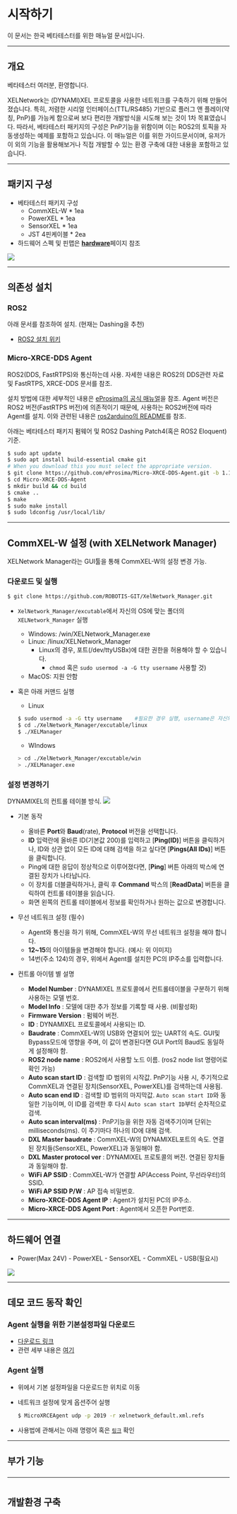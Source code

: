 # 시작하기

이 문서는 한국 베타테스터를 위한 매뉴얼 문서입니다.

---
## 개요

베타테스터 여러분, 환영합니다.

XELNetwork는 (DYNAMI)XEL 프로토콜을 사용한 네트워크를 구축하기 위해 만들어졌습니다. 특히, 저렴한 시리얼 인터페이스(TTL/RS485) 기반으로 플러그 앤 플레이(약칭, PnP)를 가능케 함으로써 보다 편리한 개발방식을 시도해 보는 것이 1차 목표였습니다.
따라서, 베타테스터 패키지의 구성은 PnP기능을 위함이며 이는 ROS2의 토픽을 자동생성하는 예제를 포함하고 있습니다. 이 매뉴얼은 이를 위한 가이드문서이며, 유저가 이 외의 기능을 활용해보거나 직접 개발할 수 있는 환경 구축에 대한 내용을 포함하고 있습니다.

---

## 패키지 구성

- 베타테스터 패키지 구성
  - CommXEL-W * 1ea
  - PowerXEL * 1ea
  - SensorXEL * 1ea
  - JST 4핀케이블 * 2ea 
- 하드웨어 스펙 및 핀맵은 [**hardware**](hardware.md)페이지 참조

![](_static/xelnetwork_beta_pack.png)


---
## 의존성 설치

### ROS2
아래 문서를 참조하여 설치. (현재는 Dashing을 추천)
- [ROS2 설치 위키](https://index.ros.org/doc/ros2/Installation/Dashing/#installing-ros-2-dashing-diademata)

### Micro-XRCE-DDS Agent
ROS2(DDS, FastRTPS)와 통신하는데 사용.
자세한 내용은 ROS2의 DDS관련 자료 및 FastRTPS, XRCE-DDS 문서를 참조.

설치 방법에 대한 세부적인 내용은 [eProsima의 공식 매뉴얼](https://micro-xrce-dds.readthedocs.io/en/latest/installation.html#installing-the-agent-stand-alone)을 참조.
Agent 버전은 ROS2 버전(FastRTPS 버전)에 의존적이기 때문에, 사용하는 ROS2버전에 따라 Agent를 설치.
이와 관련된 내용은 [ros2arduino의 README](https://github.com/ROBOTIS-GIT/ros2arduino#version-specific-dependencies)를 참조.

아래는 베타테스터 패키지 펌웨어 및 ROS2 Dashing Patch4(혹은 ROS2 Eloquent) 기준.
```bash
$ sudo apt update
$ sudo apt install build-essential cmake git
# When you download this you must select the appropriate version.
$ git clone https://github.com/eProsima/Micro-XRCE-DDS-Agent.git -b 1.1.5
$ cd Micro-XRCE-DDS-Agent
$ mkdir build && cd build
$ cmake ..
$ make
$ sudo make install
$ sudo ldconfig /usr/local/lib/
```
---
## CommXEL-W 설정 (with XELNetwork Manager)
XELNetwork Manager라는 GUI툴을 통해 CommXEL-W의 설정 변경 가능.

### 다운로드 및 실행
```bash
$ git clone https://github.com/ROBOTIS-GIT/XelNetwork_Manager.git
```
- `XelNetwork_Manager/excutable`에서 자신의 OS에 맞는 폴더의 `XELNetwork_Manager` 실행
  - Windows: /win/XELNetwork_Manager.exe
  - Linux: /linux/XELNetwork_Manager
    - Linux의 경우, 포트(/dev/ttyUSBx)에 대한 권한을 허용해야 할 수 있습니다. 
      - `chmod` 혹은 `sudo usermod -a -G tty username` 사용할 것)
  - MacOS: 지원 안함
- 혹은 아래 커맨드 실행
  - Linux

  ```bash
  $ sudo usermod -a -G tty username    #필요한 경우 실행, username은 자신의 계정이름으로 변경
  $ cd ./XelNetwork_Manager/excutable/linux
  $ ./XELManager
  ```
  - WIndows

  ```bash
  > cd ./XelNetwork_Manager/excutable/win
  > ./XELManager.exe
  ```

### 설정 변경하기
DYNAMIXEL의 컨트롤 테이블 방식.
![](_static/xel_manager.png)

- 기본 동작
  - 올바른 **Port**와 **Baud**(rate), **Protocol** 버전을 선택합니다.
  - **ID** 입력란에 올바른 ID(기본값 200)를 입력하고 [**Ping(ID)**] 버튼을 클릭하거나, ID와 상관 없이 모든 ID에 대해 검색을 하고 싶다면 [**Pings(All IDs)**] 버튼을 클릭합니다.
  - Ping에 대한 응답이 정상적으로 이루어졌다면, [**Ping**] 버튼 아래의 박스에 연결된 장치가 나타납니다.
  - 이 장치를 더블클릭하거나, 클릭 후 **Command** 박스의 [**ReadData**] 버튼을 클릭하여 컨트롤 테이블을 읽습니다.
  - 화면 왼쪽의 컨트롤 테이블에서 정보를 확인하거나 원하는 값으로 변경합니다.

- 무선 네트워크 설정 (필수)
  - Agent와 통신을 하기 위해, CommXEL-W의 무선 네트워크 설정을 해야 합니다.
  - **12~15**의 아이템들을 변경해야 합니다. (예시: 위 이미지)
  - 14번(주소 124)의 경우, 위에서 Agent를 설치한 PC의 IP주소를 입력합니다.

- 컨트롤 아이템 별 설명
  - **Model Number** : DYNAMIXEL 프로토콜에서 컨트롤테이블을 구분하기 위해 사용하는 모델 번호.
  - **Model Info** : 모델에 대한 추가 정보를 기록할 때 사용. (비활성화)
  - **Firmware Version** : 펌웨어 버전.
  - **ID** : DYNAMIXEL 프로토콜에서 사용되는 ID.
  - **Baudrate** : CommXEL-W의 USB와 연결되어 있는 UART의 속도. GUI및 Bypass모드에 영향을 주며, 이 값이 변경된다면 GUI Port의 Baud도 동일하게 설정해야 함.
  - **ROS2 node name** : ROS2에서 사용할 노드 이름. (ros2 node list 명령어로 확인 가능)
  - **Auto scan start ID** : 검색할 ID 범위의 시작값. PnP기능 사용 시, 주기적으로 CommXEL과 연결된 장치(SensorXEL, PowerXEL)를 검색하는데 사용됨.
  - **Auto scan end ID** : 검색할 ID 범위의 마지막값. `Auto scan start ID`와 동일한 기능이며, 이 ID를 검색한 후 다시 `Auto scan start ID`부터 순차적으로 검색.
  - **Auto scan interval(ms)** : PnP기능을 위한 자동 검색주기이며 단위는 milliseconds(ms). 이 주기마다 하나의 ID에 대해 검색.
  - **DXL Master baudrate** : CommXEL-W의 DYNAMIXEL포트의 속도. 연결된 장치들(SensorXEL, PowerXEL)과 동일해야 함.
  - **DXL Master protocol ver** : DYNAMIXEL 프로토콜의 버전. 연결된 장치들과 동일해야 함.
  - **WiFi AP SSID** : CommXEL-W가 연결할 AP(Access Point, 무선라우터)의 SSID.
  - **WiFi AP SSID P/W** : AP 접속 비밀번호.
  - **Micro-XRCE-DDS Agent IP** : Agent가 설치된 PC의 IP주소.
  - **Micro-XRCE-DDS Agent Port** : Agent에서 오픈한 Port번호.

---

## 하드웨어 연결

- Power(Max 24V) - PowerXEL - SensorXEL - CommXEL - USB(필요시)

![](_static/xelnetwork_board_connection.png)

---

## 데모 코드 동작 확인

### Agent 실행을 위한 기본설정파일 다운로드
- [다운로드 링크]()
- 관련 세부 내용은 [여기](https://github.com/ROBOTIS-GIT/ros2arduino#appendix-how-to-configure-entities-from-reference-file-available-at-011-or-above)

### Agent 실행
- 위에서 기본 설정파일을 다운로드한 위치로 이동
- 네트워크 설정에 맞게 옵션주어 실행

  ```bash
  $ MicroXRCEAgent udp -p 2019 -r xelnetwork_default.xml.refs
  ```
- 사용법에 관해서는 아래 명령어 혹은 [`링크`](https://github.com/ROBOTIS-GIT/ros2arduino#appendix-how-to-configure-entities-from-reference-file-available-at-011-or-above) 확인

---

## 부가 기능

### 


---

# 

## 개발환경 구축
